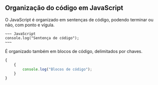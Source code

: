 ## Organização do código em JavaScript

O JavaScript é organizado em sentenças de código, podendo terminar ou não, com ponto e vígula.

    ~~~ JavaScript
    console.log("Sentença de código");
    ~~~ 
 
É organizado também em blocos de código, delimitados por chaves.

~~~ JavaScript
{
    {
        console.log("Blocos de código");
    }
}